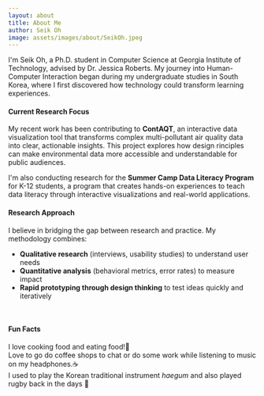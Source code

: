 ```yaml
---
layout: about
title: About Me
author: Seik Oh
image: assets/images/about/SeikOh.jpeg
---
```


I'm Seik Oh, a Ph.D. student in Computer Science at Georgia Institute of Technology, advised by Dr. Jessica Roberts. My journey into Human-Computer Interaction began during my undergraduate studies in South Korea, where I first discovered how technology could transform learning experiences.


#### Current Research Focus

My recent work has been contributing to **ContAQT**, an interactive data visualization tool that transforms complex multi-pollutant air quality data into clear, actionable insights. This project explores how design rinciples can make environmental data more accessible and understandable for public audiences.

I'm also conducting research for the **Summer Camp Data Literacy Program** for K-12 students, a program that creates hands-on experiences to teach data literacy through interactive visualizations and real-world applications.

#### Research Approach

I believe in bridging the gap between research and practice. My methodology combines:
- **Qualitative research** (interviews, usability studies) to understand user needs
- **Quantitative analysis** (behavioral metrics, error rates) to measure impact
- **Rapid prototyping through design thinking** to test ideas quickly and iteratively

<!-- <br/> -->

<!-- #### Key Projects

- **NASA SUITS (2024-2025):** Designed AR interfaces for lunar rover operations, tested at Johnson Space Center as a Top 10 finalist
- **SpaceOver:** Created a multisensory iOS app using spatial audio and haptics for Blind and Visually Impaired users to experience astronomy
- **Accessibility-First Platform Redesign:** Led UI/UX improvements for users with ADHD through the Gearshift Fellowship -->

<!-- <br/>

#### Technical Skills

- **Design & Prototyping:** Figma, React, Unity  
- **Data Science:** Python, PyTorch, TensorFlow, OpenCV, R  
- **Mobile Development:** Swift/SwiftUI, TypeScript  
- **Research Tools:** Git/GitHub, Mixed-methods analysis -->

<br/>

#### Fun Facts

I love cooking food and eating food!🍚<br/>
Love to go do coffee shops to chat or do some work while listening to music on my headphones.☕<br/>
I used to play the Korean traditional instrument _haegum_ and also played rugby back in the days 🏉